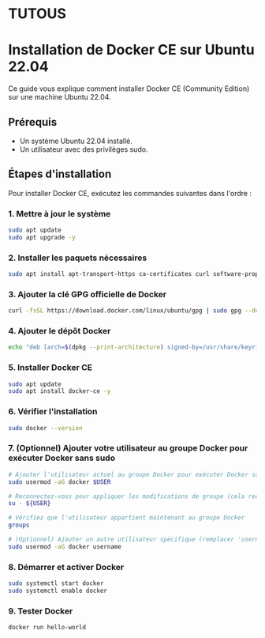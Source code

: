 # TUTOUS

<h1>Installation de Docker CE sur Ubuntu 22.04</h1> 

Ce guide vous explique comment installer Docker CE (Community Edition) sur une machine Ubuntu 22.04.

## Prérequis

- Un système Ubuntu 22.04 installé.
- Un utilisateur avec des privilèges sudo.

## Étapes d'installation

Pour installer Docker CE, exécutez les commandes suivantes dans l'ordre :


### 1. Mettre à jour le système
```bash
sudo apt update
sudo apt upgrade -y
```

### 2. Installer les paquets nécessaires
```bash
sudo apt install apt-transport-https ca-certificates curl software-properties-common -y
```

### 3. Ajouter la clé GPG officielle de Docker

```bash
curl -fsSL https://download.docker.com/linux/ubuntu/gpg | sudo gpg --dearmor -o /usr/share/keyrings/docker-archive-keyring.gpg
```

### 4. Ajouter le dépôt Docker

```bash
echo "deb [arch=$(dpkg --print-architecture) signed-by=/usr/share/keyrings/docker-archive-keyring.gpg] https://download.docker.com/linux/ubuntu $(lsb_release -cs) stable" | sudo tee /etc/apt/sources.list.d/docker.list > /dev/null
```

### 5. Installer Docker CE

```bash
sudo apt update
sudo apt install docker-ce -y
```

### 6. Vérifier l'installation

```bash
sudo docker --version
```

### 7. (Optionnel) Ajouter votre utilisateur au groupe Docker pour exécuter Docker sans sudo

```bash
# Ajouter l'utilisateur actuel au groupe Docker pour exécuter Docker sans sudo
sudo usermod -aG docker $USER

# Reconnectez-vous pour appliquer les modifications de groupe (cela recharge l'environnement de l'utilisateur)
su - ${USER}

# Vérifiez que l'utilisateur appartient maintenant au groupe Docker
groups

# (Optionnel) Ajouter un autre utilisateur spécifique (remplacer 'username' par le nom d'utilisateur) au groupe Docker
sudo usermod -aG docker username
```

### 8. Démarrer et activer Docker
```bash
sudo systemctl start docker
sudo systemctl enable docker
```

### 9. Tester Docker
```bash
docker run hello-world
```



